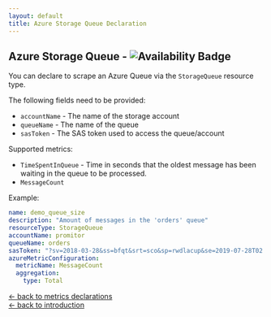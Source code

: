 ```yaml
---
layout: default
title: Azure Storage Queue Declaration
---
```


## Azure Storage Queue - ![Availability Badge](https://img.shields.io/badge/Available%20Starting-v1.0.0-green.svg)
You can declare to scrape an Azure Queue via the `StorageQueue` resource type.

The following fields need to be provided:
- `accountName` - The name of the storage account
- `queueName` - The name of the queue
- `sasToken` - The SAS token used to access the queue/account

Supported metrics:
- `TimeSpentInQueue` - Time in seconds that the oldest message has been waiting in the queue to be processed.
- `MessageCount`

Example:
```yaml
name: demo_queue_size
description: "Amount of messages in the 'orders' queue"
resourceType: StorageQueue
accountName: promitor
queueName: orders
sasToken: "?sv=2018-03-28&ss=bfqt&srt=sco&sp=rwdlacup&se=2019-07-28T02:33:14Z&st=2019-03-24T18:33:14Z&spr=https&sig=OiwNEYueCWlOhveapM1K6cRgV%2Be21gNhoq%2FDZqJEMZE%3F"
azureMetricConfiguration:
  metricName: MessageCount
  aggregation:
    type: Total
```

[&larr; back to metrics declarations](/configuration/metrics)<br />
[&larr; back to introduction](/)
